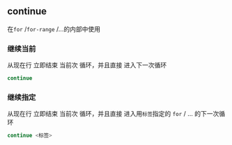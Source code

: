 ##  continue 
在`for` /`for-range` /...的内部中使用

###   继续当前
从现在行 立即结束 当前次 循环，并且直接 进入下一次循环
```go
continue
```

###   继续指定
从现在行 立即结束 当前次 循环，并且直接 进入用`标签`指定的 `for` / ... 的下一次循环
```go
continue <标签> 
```
